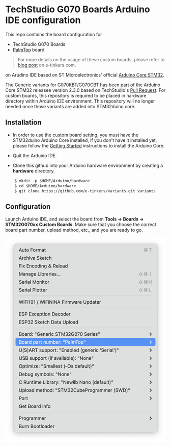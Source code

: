 # TechStudio G070 Boards Arduino IDE configuration

This repo contains the board configuration for 
 * TechStudio G070 Boards
 * [PalmTop](https://www.e-tinkers.com/2023/06/build-a-palmtop-handheld-with-stm32g070/) board 

> For more details on the usage of these custom boards, please refer to [blog 
post](https://www.e-tinkers.com/2023/06/build-a-palmtop-handheld-with-stm32g070-part-1/) on 
e-tinkers.com.

on Arudino IDE based on ST Microelectronics' official [Arduino Core STM32](https://github.com/stm32duino/Arduino_Core_STM32).

The Generic variants for G070KBT/G070CBT has been part of the Arduino Core STM32 releasee version 2.3.0 based on TechStudio's [Pull Request](https://github.com/stm32duino/Arduino_Core_STM32/pull/1638).  For custom boards, this repository is required to be placed in hardware directory within Arduino IDE environment. This repository will no longer needed once those variants are added into STM32duino core.

## Installation

- In order to use the custom board setting, you must have the STM32duino Arduino Core installed, if you don't have it installed yet, please follow the [Getting Started](https://github.com/stm32duino/wiki/wiki/Getting-Started) instructions to install the Arduino Core.

- Quit the Arduino IDE.

- Clone this github into your Arduino hardware environment by creating a **hardware** directory.

```
    $ mkdir -p $HOME/Arduino/hardware
    $ cd $HOME/Arduino/hardware
    $ git clone https://github.com/e-tinkers/variants.git variants
```

## Configuration

Launch Arduino IDE, and select the board from **Tools -> Boards -> STM32G070xx Custom Boards**. Make sure that you choose the correct board part number, upload method, etc., and you are ready to go.

![Arduino IDE Board Configuration](board_configuration.png)
